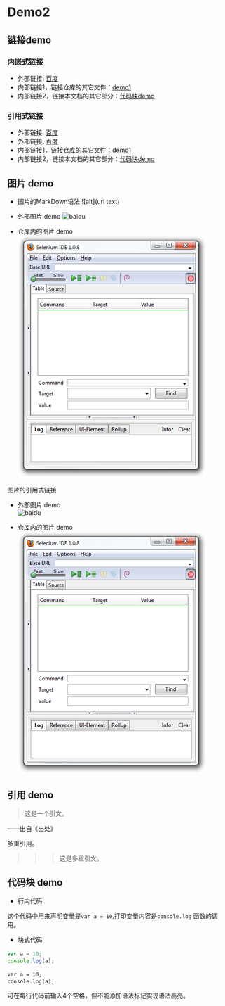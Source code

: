 # Demo2

## 链接demo

### 内嵌式链接
- 外部链接: [百度](http://www.baidu.com)
- 内部链接1，链接仓库的其它文件：[demo1](demo1.md)
- 内部链接2，链接本文档的其它部分：[代码块demo](demo2.md#代码块-demo)

### 引用式链接
- 外部链接: [百度]
- 外部链接: [百度][baidu]
- 内部链接1，链接仓库的其它文件：[demo1]
- 内部链接2，链接本文档的其它部分：[代码块demo]

## 图片 demo

- 图片的MarkDown语法
![alt](url text)
- 外部图片 demo
![baidu](https://www.baidu.com/img/bd_logo1.png "百度网站")

- 仓库内的图片 demo
![](images/open.png)

图片的引用式链接

- 外部图片 demo  
![baidu][baidu_logo]

- 仓库内的图片 demo  
![][open_png]

## 引用 demo

> 这是一个引文。

——出自《出处》

多重引用。
>>> 这是多重引文。

## 代码块 demo

- 行内代码

这个代码中用来声明变量是`var a = 10`,打印变量内容是`console.log` 函数的调用。

- 块式代码

```javascript
var a = 10;
console.log(a);
```
    var a = 10;
    console.log(a);
可在每行代码前输入4个空格，但不能添加语法标记实现语法高亮。  



<!--- 下面是文档中用到的链接 --->
[百度]: http://www.baidu.com
[baidu]: http://www.baidu.com
[demo1]: demo1.md
[代码块demo]: demo2.md#代码块-demo

[open_png]: images/open.png
[baidu_logo]: https://www.baidu.com/img/bd_logo1.png

